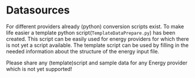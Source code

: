 # Datasources

For different providers already (python) conversion scripts exist. To make life easier a template python script(```TemplateDataPrepare.py```) has been created. This script can be easily used for energy providers for which there is not yet a script available. The template script can be used by filling in the needed information about the structure of the energy input file.

Please share any (template)script and sample data for any Energy provider which is not yet supported!